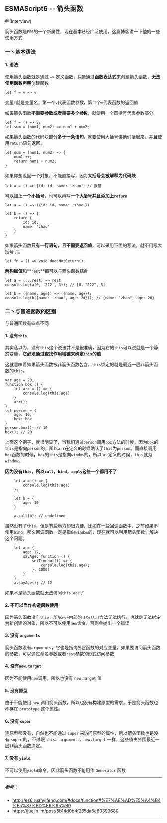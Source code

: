 ## ESMAScript6 -- 箭头函数

@(Interview)

箭头函数是`ES6`的一个新属性，现在基本已经广泛使用，这篇博客讲一下他的一些使用方式

### 一丶基本语法

#### 1. 语法

使用箭头函数就是通过 `=>` 定义函数，只能通过**函数表达式**来创建箭头函数，**无法使用函数声明**创建函数

```
let f = v => v
```
变量`f`就是变量名，第一个`v`代表函数参数，第二个`v`代表函数的返回值

如果箭头函数**不需要参数或者需要多个参数**，就使用一个圆括号代表参数部分

```
let f = () => 5;
let sum = (num1, num2) => num1 + num2;
```

如果箭头函数的代码块部分**多于一条语句**，就要使用大括号讲他们括起来，并且使用`return`语句返回。

```
let sum = (num1, num2) => {
	num1 ++;
	return num1 + num2;
}
```

如果你想返回一个对象，不能直接写，因为**大括号会被解释为代码块**

```
let a = () => {id: id, name: 'zhao'} // 报错
```

可以加上**一个小括号**，也可以再写**一个大括号并且添加上`return`**

```
let a = () => ({id: id, name: 'zhao'})

let b = () => {
	return {
		id: id, 
		name: 'zhao'
	}
}
```

如果箭头函数**只有一行语句，且不需要返回值**，可以采用下面的写法，就不用写大括号了。

```
let fn = () => void doesNotReturn();
```

**解构赋值**和**`rest`**都可以与箭头函数结合

```
let a = (...rest) => rest
console.log(a(0, '222', 3)); // [0, "222", 3]

let b = ({name, age}) => ({name, age});
console.log(b({name: 'zhao', age: 20})); // {name: "zhao", age: 20}
```

### 二丶与普通函数的区别

与普通函数有四点不同

#### 1. 没有`this`

其实私以为，没有`this`这个说法并不是很准确，因为它的`this`可以说就是一个静态变量，**它必须通过查找作用域链来确定`this`的值**

这就意味着如果箭头函数被非箭头函数包含，`this`绑定的就是最近一层非箭头函数的`this`。

```
var age = 20;
function box () {
	let arr = () => {
		console.log(this.age)
	}
	arr();
}
let person = {
	age: 10,
	box: box
}
person.box(); // 10
box(); // 20
```

上面这个例子，就很明显了，当我们通过`person`调用`box`方法的时候，因为`box`的`this`是指向`person`的，所以`arr`在定义的时候确认了`this`为`person`。而直接调用`box`函数的时候，`box`的`this`是指向`window`的，所以`arr`定义的时候，`this`就为`window`。

**因为没有`this`，所以`call`，`bind`，`apply`这些一个都用不了**

```
	let a = () => {
		console.log(this.age)
	};

	let b = {
		age: 10
	}

	a.call(b); // undefined
```

虽然没有了`this`，但是有些地方却很方便，比如在一些回调函数中，之前如果不使用`bind`，那么回调函数一定是指向`window`的，现在就可以利用箭头函数，解决这个问题。

```
	let a = {
		age: 12,
		sayAge: function () {
			setTimeout(() => {
				console.log(this.age);
			}, 1000)
		}
	}
	a.sayAge(); // 12
```
如果不是箭头函数就无法访问`this.age`了

#### 2. 不可以当作构造函数使用

因为箭头函数没有`this`，所以`new`内部的`[[Call]]`方法无法执行，也就是无法绑定为新创建的对象，所以不可以使用`new`命令，否则会抛出一个错误


#### 3. 没有 `arguments`

箭头函数没有`arguments`，它也是指向外层函数的对应变量，如果要访问箭头函数的参数，可以通过命名参数或者`rest`参数的形式访问参数

#### 4. 没有`new.target`

因为不能使用`new`调用，所以也没有 `new.target` 值

#### 5. 没有原型

由于不能使用 `new` 调用箭头函数，所以也没有构建原型的需求，于是箭头函数也不存在 `prototype` 这个属性。

#### 6. 没有 `super`

连原型都没有，自然也不能通过 `super` 来访问原型的属性，所以箭头函数也是没有 `super` 的，不过跟 `this`、`arguments`、`new.target` 一样，这些值由外围最近一层非箭头函数决定。

#### 7. 没有 `yield`

不可以使用`yield`命令，因此箭头函数不能用作 `Generator` 函数

---


##### 参考：
- <a href="http://es6.ruanyifeng.com/#docs/function#%E7%AE%AD%E5%A4%B4%E5%87%BD%E6%95%B0">http://es6.ruanyifeng.com/#docs/function#%E7%AE%AD%E5%A4%B4%E5%87%BD%E6%95%B0</a>
- <a href="https://juejin.im/post/5b14d0b4f265da6e60393680">https://juejin.im/post/5b14d0b4f265da6e60393680</a>

---
